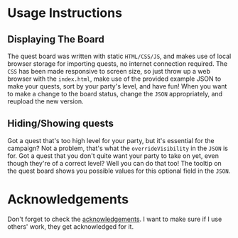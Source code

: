 # Usage Instructions
## Displaying The Board
The quest board was written with static `HTML/CSS/JS`, and makes use of local browser storage for importing quests, no internet connection required. The `CSS` has been made responsive to screen size, so just throw up a web browser with the `index.html`, make use of the provided example JSON to make your quests, sort by your party's level, and have fun! When you want to make a change to the board status, change the `JSON` appropriately, and reupload the new version.

## Hiding/Showing quests
Got a quest that's too high level for your party, but it's essential for the campaign? Not a problem, that's what the `overrideVisibility` in the `JSON` is for. Got a quest that you don't quite want your party to take on yet, even though they're of a correct level? Well you can do that too! The tooltip on the quest board shows you possible values for this optional field in the `JSON`.

# Acknowledgements
Don't forget to check the [acknowledgements](acknowledgements.md). I want to make sure if I use others' work, they get acknowledged for it.
